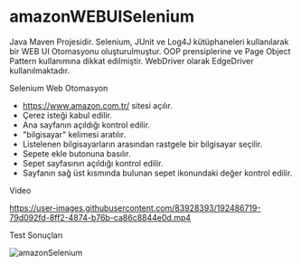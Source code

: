 # amazonWEBUISelenium


Java Maven Projesidir. Selenium, JUnit ve Log4J kütüphaneleri kullanılarak bir WEB UI Otomasyonu oluşturulmuştur. OOP prensiplerine ve Page Object Pattern kullanımına dikkat edilmiştir. WebDriver olarak EdgeDriver kullanılmaktadır.

Selenium Web Otomasyon
- https://www.amazon.com.tr/ sitesi açılır.
- Çerez isteği kabul edilir.
- Ana sayfanın açıldığı kontrol edilir.
- "bilgisayar" kelimesi aratılır.
- Listelenen bilgisayarların arasından rastgele bir bilgisayar seçilir.
- Sepete ekle butonuna basılır.
- Sepet sayfasının açıldığı kontrol edilir.
- Sayfanın sağ üst kısmında bulunan sepet ikonundaki değer kontrol edilir.


Video


https://user-images.githubusercontent.com/83928393/192486719-79d092fd-8ff2-4874-b76b-ca86c8844e0d.mp4



Test Sonuçları

![amazonSelenium](https://user-images.githubusercontent.com/83928393/192258794-341b447e-1231-4b82-8d6e-4ccb3362c057.png)
